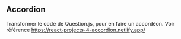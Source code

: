 ## Accordion

Transformer le code de Question.js, pour en faire un accordéon. Voir référence
https://react-projects-4-accordion.netlify.app/
